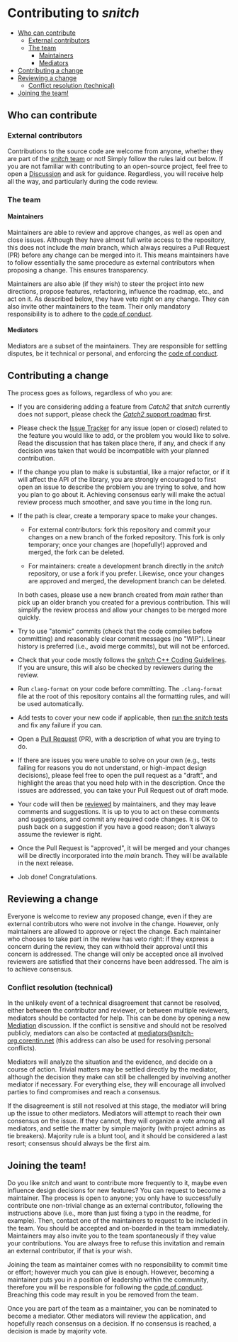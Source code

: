 # Contributing to _snitch_

<!-- MarkdownTOC autolink="true" -->

- [Who can contribute](#who-can-contribute)
    - [External contributors](#external-contributors)
    - [The team](#the-team)
        - [Maintainers](#maintainers)
        - [Mediators](#mediators)
- [Contributing a change](#contributing-a-change)
- [Reviewing a change](#reviewing-a-change)
    - [Conflict resolution \(technical\)](#conflict-resolution-technical)
- [Joining the team!](#joining-the-team)

<!-- /MarkdownTOC -->


## Who can contribute

### External contributors

Contributions to the source code are welcome from anyone, whether they are part of the [_snitch_ team](#the-team) or not! Simply follow the rules laid out below. If you are not familiar with contributing to an open-source project, feel free to open a [Discussion](https://github.com/snitch-org/snitch/discussions/categories/ideas) and ask for guidance. Regardless, you will receive help all the way, and particularly during the code review.


### The team

#### Maintainers

Maintainers are able to review and approve changes, as well as open and close issues. Although they have almost full write access to the repository, this does not include the _main_ branch, which always requires a Pull Request (PR) before any change can be merged into it. This means maintainers have to follow essentially the same procedure as external contributors when proposing a change. This ensures transparency.

Maintainers are also able (if they wish) to steer the project into new directions, propose features, refactoring, influence the roadmap, etc., and act on it. As described below, they have veto right on any change. They can also invite other maintainers to the team. Their only mandatory responsibility is to adhere to the [code of conduct](CODE_OF_CONDUCT.md).


#### Mediators

Mediators are a subset of the maintainers. They are responsible for settling disputes, be it technical or personal, and enforcing the [code of conduct](CODE_OF_CONDUCT.md).


## Contributing a change

The process goes as follows, regardless of who you are:

 - If you are considering adding a feature from _Catch2_ that _snitch_ currently does not support, please check the [_Catch2_ support roadmap](doc/comparison_catch2.md) first.

 - Please check the [Issue Tracker](https://github.com/snitch-org/snitch/issues) for any issue (open or closed) related to the feature you would like to add, or the problem you would like to solve. Read the discussion that has taken place there, if any, and check if any decision was taken that would be incompatible with your planned contribution.

 - If the change you plan to make is substantial, like a major refactor, or if it will affect the API of the library, you are strongly encouraged to first open an issue to describe the problem you are trying to solve, and how you plan to go about it. Achieving consensus early will make the actual review process much smoother, and save you time in the long run.

 - If the path is clear, create a temporary space to make your changes.

   - For external contributors: fork this repository and commit your changes on a new branch of the forked repository. This fork is only temporary; once your changes are (hopefully!) approved and merged, the fork can be deleted.

   - For maintainers: create a development branch directly in the _snitch_ repository, or use a fork if you prefer. Likewise, once your changes are approved and merged, the development branch can be deleted.

   In both cases, please use a new branch created from _main_ rather than pick up an older branch you created for a previous contribution. This will simplify the review process and allow your changes to be merged more quickly.

 - Try to use "atomic" commits (check that the code compiles before committing) and reasonably clear commit messages (no "WIP"). Linear history is preferred (i.e., avoid merge commits), but will not be enforced.

 - Check that your code mostly follows the [_snitch_ C++ Coding Guidelines](doc/coding_guidelines.md). If you are unsure, this will also be checked by reviewers during the review.

 - Run `clang-format` on your code before committing. The `.clang-format` file at the root of this repository contains all the formatting rules, and will be used automatically.

 - Add tests to cover your new code if applicable, then [run the _snitch_ tests](doc/testing_snitch.md) and fix any failure if you can.

 - Open a [Pull Request](https://github.com/snitch-org/snitch/pulls) (PR), with a description of what you are trying to do.

 - If there are issues you were unable to solve on your own (e.g., tests failing for reasons you do not understand, or high-impact design decisions), please feel free to open the pull request as a "draft", and highlight the areas that you need help with in the description. Once the issues are addressed, you can take your Pull Request out of draft mode.

 - Your code will then be [reviewed](#reviewing-a-change) by maintainers, and they may leave comments and suggestions. It is up to you to act on these comments and suggestions, and commit any required code changes. It is OK to push back on a suggestion if you have a good reason; don't always assume the reviewer is right.

 - Once the Pull Request is "approved", it will be merged and your changes will be directly incorporated into the _main_ branch. They will be available in the next release.

 - Job done! Congratulations.


## Reviewing a change

Everyone is welcome to review any proposed change, even if they are external contributors who were not involve in the change. However, only maintainers are allowed to approve or reject the change. Each maintainer who chooses to take part in the review has veto right: if they express a concern during the review, they can withhold their approval until this concern is addressed. The change will only be accepted once all involved reviewers are satisfied that their concerns have been addressed. The aim is to achieve consensus.


### Conflict resolution (technical)

In the unlikely event of a technical disagreement that cannot be resolved, either between the contributor and reviewer, or between multiple reviewers, mediators should be contacted for help. This can be done by opening a new [Mediation](https://github.com/snitch-org/snitch/discussions/categories/mediation) discussion. If the conflict is sensitive and should not be resolved publicly, mediators can also be contacted at mediators@snitch-org.corentin.net (this address can also be used for resolving personal conflicts).

Mediators will analyze the situation and the evidence, and decide on a course of action. Trivial matters may be settled directly by the mediator, although the decision they make can still be challenged by involving another mediator if necessary. For everything else, they will encourage all involved parties to find compromises and reach a consensus.

If the disagreement is still not resolved at this stage, the mediator will bring up the issue to other mediators. Mediators will attempt to reach their own consensus on the issue. If they cannot, they will organize a vote among all mediators, and settle the matter by simple majority (with project admins as tie breakers). Majority rule is a blunt tool, and it should be considered a last resort; consensus should always be the first aim.


## Joining the team!

Do you like _snitch_ and want to contribute more frequently to it, maybe even influence design decisions for new features? You can request to become a maintainer. The process is open to anyone; you only have to successfully contribute one non-trivial change as an external contributor, following the instructions above (i.e., more than just fixing a typo in the readme, for example). Then, contact one of the maintainers to request to be included in the team. You should be accepted and on-boarded in the team immediately. Maintainers may also invite you to the team spontaneously if they value your contributions. You are always free to refuse this invitation and remain an external contributor, if that is your wish.

Joining the team as maintainer comes with no responsibility to commit time or effort; however much you can give is enough. However, becoming a maintainer puts you in a position of leadership within the community, therefore you will be responsible for following the [code of conduct](CODE_OF_CONDUCT.md). Breaching this code may result in you be removed from the team.

Once you are part of the team as a maintainer, you can be nominated to become a mediator. Other mediators will review the application, and hopefully reach consensus on a decision. If no consensus is reached, a decision is made by majority vote.
